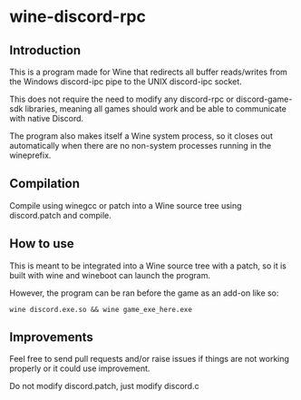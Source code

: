 # wine-discord-rpc

## Introduction

This is a program made for Wine that redirects all buffer reads/writes from the Windows discord-ipc pipe to the UNIX discord-ipc socket.

This does not require the need to modify any discord-rpc or discord-game-sdk libraries, meaning all games should work and be able to communicate with native Discord.

The program also makes itself a Wine system process, so it closes out automatically when there are no non-system processes running in the wineprefix.

## Compilation

Compile using winegcc or patch into a Wine source tree using discord.patch and compile.

## How to use

This is meant to be integrated into a Wine source tree with a patch, so it is built with wine and wineboot can launch the program.

However, the program can be ran before the game as an add-on like so:
```
wine discord.exe.so && wine game_exe_here.exe
```

## Improvements

Feel free to send pull requests and/or raise issues if things are not working properly or it could use improvement.

Do not modify discord.patch, just modify discord.c
